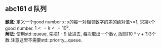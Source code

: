 ## abc161 d 队列  
**题意**: 定义一个good number x: x的每一对相邻数字的差的绝对值<=1, 求第k个good number. $1 <= k <= 10^5$.  
**解法**: 使用std::queue, 先把1 - 9 放进去, 每次取出一个数v, 放回(10 * v + ?)3个数.注意这里不需要std::priority__queue.  

